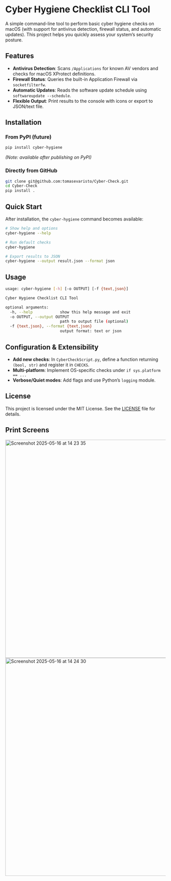 # Cyber Hygiene Checklist CLI Tool

A simple command-line tool to perform basic cyber hygiene checks on macOS (with support for antivirus detection, firewall status, and automatic updates). This project helps you quickly assess your system’s security posture.

## Features

- **Antivirus Detection**: Scans `/Applications` for known AV vendors and checks for macOS XProtect definitions.
- **Firewall Status**: Queries the built-in Application Firewall via `socketfilterfw`.
- **Automatic Updates**: Reads the software update schedule using `softwareupdate --schedule`.
- **Flexible Output**: Print results to the console with icons or export to JSON/text file.

## Installation

### From PyPI (future)

```bash
pip install cyber-hygiene
```

*(Note: available after publishing on PyPI)*

### Directly from GitHub

```bash
git clone git@github.com:tomasevaristo/Cyber-Check.git
cd Cyber-Check
pip install .
```
## Quick Start

After installation, the `cyber-hygiene` command becomes available:

```bash
# Show help and options
cyber-hygiene --help

# Run default checks
cyber-hygiene

# Export results to JSON
cyber-hygiene --output result.json --format json
```

## Usage

```bash
usage: cyber-hygiene [-h] [-o OUTPUT] [-f {text,json}]

Cyber Hygiene Checklist CLI Tool

optional arguments:
  -h, --help            show this help message and exit
  -o OUTPUT, --output OUTPUT
                        path to output file (optional)
  -f {text,json}, --format {text,json}
                        output format: text or json
```

## Configuration & Extensibility

- **Add new checks**: In `CyberCheckScript.py`, define a function returning `(bool, str)` and register it in `CHECKS`.
- **Multi-platform**: Implement OS-specific checks under `if sys.platform == ...`
- **Verbose/Quiet modes**: Add flags and use Python’s `logging` module.

## License

This project is licensed under the MIT License. See the [LICENSE](/LICENSE) file for details.

## Print Screens 
<img width="682" alt="Screenshot 2025-05-16 at 14 23 35" src="https://github.com/user-attachments/assets/db11e384-5e77-4ac9-b085-99f5888b7f21" />
<img width="682" alt="Screenshot 2025-05-16 at 14 24 30" src="https://github.com/user-attachments/assets/d3c30267-fe29-484f-a046-06f7facbb5ca" />
